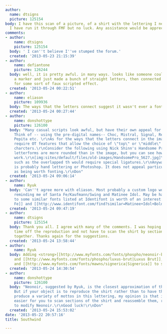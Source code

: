 ```yaml
---
author:
  name: dtsigns
  picture: 125154
body: I have this scan of a picture, of a shirt with the lettering I need (see attached).
  I have run it through FMF but no luck. Any assistance would be appreciated[img:sites/default/files/old-images/southwind_6286.png]
comments:
- author:
    name: dtsigns
    picture: 125154
  body: ' I can''t believe I''ve stumped the forum.'
  created: '2013-05-23 21:15:39'
- author:
    name: defiantone
    picture: 126244
  body: well, it is pretty awful. in many ways. looks like someone could have taken
    a marker and just made a bunch of straight letters, then connected them with lines
    for some sort of faux scripted effect.
  created: '2013-05-24 00:22:51'
- author:
    name: eliason
    picture: 109936
  body: The ways that the letters connect suggest it wasn't ever a font.
  created: '2013-05-24 00:27:44'
- author:
    name: donshottype
    picture: 126100
  body: "Many casual scripts look awful, but have their own appeal for some purposes.
    Think of -- using the pre-digital names-- Choc, Mistral, Signal, Reporter (Gong),
    Pepita etc. \r\nAs for the ways that the letters connect in the image this would
    require OT features that allow the choice of \"top\" or \"middle\" joins between
    charcters.\r\nConsider the following using Nick Shinn's Handsome Pro\r\nhttp://www.myfonts.com/fonts/shinn/handsome-pro/\r\nThe
    letterforms are more rounded than in the image, but you can see how the connections
    work.\r\n[img:sites/default/files/old-images/HandsomePro_5627.jpg]\r\nSome effects,
    such as the overlapped th would require special ligatures.\r\nAnyway, this design
    is probably hand lettering or Photoshop. It does not appeal particularly to me
    as being worth fonting.\r\nDon"
  created: '2013-05-24 09:06:14'
- author:
    name: Ryuk
  body: 'Can''t agree more with eliason. Most probably a custom logo work. Loosely
    reminding me of Santa Fe/Kaufmann/Swing and Matinee Idol. May be having a look
    to some similar fonts listed at Identifont is worth of an interest: [[http://www.identifont.com/find?similar=Santa+Fe|Santa
    Fe]] and [[http://www.identifont.com/find?similar=Matinee+Idol+Bold|Matinee Idol]]'
  created: '2013-05-24 09:47:19'
- author:
    name: dtsigns
    picture: 125154
  body: Thank you all. I agree with many of the comments. I was hoping to cut some
    time off the reproduction and not have to scan the shirt by sections and piece
    together. Thanks again for the suggestions.
  created: '2013-05-24 13:58:44'
- author:
    name: Ryuk
  body: Adding <strong>[[http://www.myfonts.com/fonts/phospho/neonoir-bold|Neonoir]]</strong>
    and [[http://www.myfonts.com/fonts/phospho/luxus-brut|Luxus Brut]], both by Phospho
    and [[http://www.myfonts.com/fonts/mawns/signerica|Signerica]] to suggestions.
  created: '2013-05-24 14:30:54'
- author:
    name: donshottype
    picture: 126100
  body: "Neonoir, suggested by Ryuk, is the closest approximation of the lettering.
    But if your object is to reproduce the shirt rather than to have the ability to
    produce a variety of mottos in this lettering, my opinion is that it would be
    easier for you to scan sections of the shirt and reassemble them, rather than
    to modify Neonoir.\r\nGood luck!\r\nDon"
  created: '2013-05-24 15:53:02'
date: '2013-05-22 20:57:16'
title: Southwind

---
```


